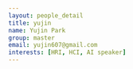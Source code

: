 ```yaml
---
layout: people_detail
title: yujin
name: Yujin Park
group: master
email: yujin607@gmail.com
interests: [HRI, HCI, AI speaker]
---
```

